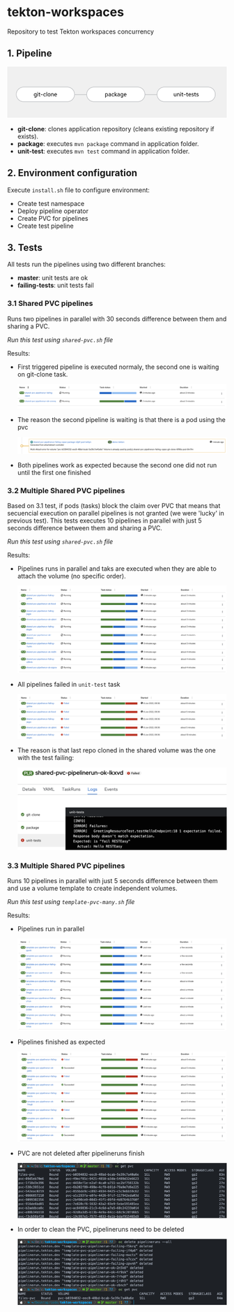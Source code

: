 # tekton-workspaces

Repository to test Tekton workspaces concurrency

## 1. Pipeline

![image](images/pipeline.png)

- **git-clone**: clones application repository (cleans existing repository if exists).
- **package**: executes `mvn package` command in application folder.
- **unit-test**: executes `mvn test` command in application folder.

## 2. Environment configuration

Execute `install.sh` file to configure environment:
- Create test namespace
- Deploy pipeline operator
- Create PVC for pipelines
- Create test pipeline

## 3. Tests

All tests run the pipelines using two different branches:

- **master**: unit tests are ok
- **failing-tests**: unit tests fail

### 3.1 Shared PVC pipelines

Runs two pipelines in parallel with 30 seconds difference between them and sharing a PVC.

*Run this test using `shared-pvc.sh` file*

Results:

- First triggered pipeline is executed normaly, the second one is waiting on git-clone task.

  ![image](images/1.png)

- The reason the second pipeline is waiting is that there is a pod using the pvc

  ![image](images/2.png)

- Both pipelines work as expected because the second one did not run until the first one finished

### 3.2 Multiple Shared PVC pipelines

Based on 3.1 test, if pods (tasks) block the claim over PVC that means that secuencial execution on parallel pipelines is not granted (we were 'lucky' in previous test).
This tests executes 10 pipelines in parallel with just 5 seconds difference between them and sharing a PVC.

*Run this test using `shared-pvc.sh` file*

Results:

- Pipelines runs in parallel and taks are executed when they are able to attach the volume (no specific order).

  ![image](images/3.png)

- All pipelines failed in `unit-test` task 

  ![image](images/4.png)

- The reason is that last repo cloned in the shared volume was the one with the test failing:

  ![image](images/5.png)

### 3.3 Multiple Shared PVC pipelines

Runs 10 pipelines in parallel with just 5 seconds difference between them and use a volume template to create independent volumes.

*Run this test using `template-pvc-many.sh` file*

Results:
- Pipelines run in parallel

  ![image](images/6.png)

- Pipelines finished as expected

  ![image](images/7.png)

- PVC are not deleted after pipelineruns finish

  ![image](images/8.png)

- In order to clean the PVC, pipelineruns need to be deleted

  ![image](images/9.png)






